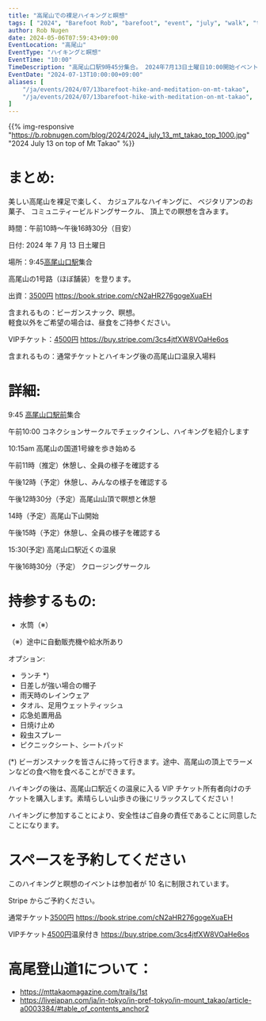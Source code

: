 ```yaml
---
title: "高尾山での裸足ハイキングと瞑想"
tags: [ "2024", "Barefoot Rob", "barefoot", "event", "july", "walk", "takao", "はだし", "高尾山", "裸足のロブ" ]
author: Rob Nugen
date: 2024-05-06T07:59:43+09:00
EventLocation: "高尾山"
EventType: "ハイキングと瞑想"
EventTime: "10:00"
TimeDescription: "高尾山口駅9時45分集合。 2024年7月13日土曜日10:00開始イベント"
EventDate: "2024-07-13T10:00:00+09:00"
aliases: [
    "/ja/events/2024/07/13barefoot-hike-and-meditation-on-mt-takao",
    "/ja/events/2024/07/13barefoot-hike-with-meditation-on-mt-takao",
]
---
```


{{% img-responsive "https://b.robnugen.com/blog/2024/2024_july_13_mt_takao_top_1000.jpg" "2024 July 13 on top of Mt Takao" %}}


# まとめ:

美しい高尾山を裸足で楽しく、
カジュアルなハイキングに、
ベジタリアンのお菓子、
コミュニティービルドングサークル、
頂上での瞑想を含みます。

時間：午前10時～午後16時30分（目安）

日付: 2024 年 7 月 13 日土曜日

場所：9:45[高尾山口駅](https://goo.gl/maps/Cj5ghHwr6PyE5LxF8)集合

高尾山の1号路（ほぼ舗装）を登ります。

出資：[3500円](https://book.stripe.com/cN2aHR276gogeXuaEH) https://book.stripe.com/cN2aHR276gogeXuaEH

含まれるもの：ビーガンスナック、瞑想。
<br>軽食以外をご希望の場合は、昼食をご持参ください。

VIPチケット：[4500円](https://buy.stripe.com/3cs4jtfXW8VOaHe6os) https://buy.stripe.com/3cs4jtfXW8VOaHe6os

含まれるもの：通常チケットとハイキング後の高尾山口温泉入場料

# 詳細:

9:45 [高尾山口駅前](https://w3w.co/tallest.pictured.cove)集合

午前10:00 コネクションサークルでチェックインし、ハイキングを紹介します

10:15am 高尾山の国道1号線を歩き始める

午前11時（推定）休憩し、全員の様子を確認する

午後12時（予定）休憩し、みんなの様子を確認する

午後12時30分（予定）高尾山山頂で瞑想と休憩

14時（予定）高尾山下山開始

午後15時（予定）休憩し、全員の様子を確認する

15:30(予定) 高尾山口駅近くの温泉

午後16時30分（予定） クロージングサークル


# 持参するもの:

* 水筒（※）

（※）途中に自動販売機や給水所あり

オプション:

* ランチ *）
* 日差しが強い場合の帽子
* 雨天時のレインウェア
* タオル、足用ウェットティッシュ
* 応急処置用品
* 日焼け止め
* 殺虫スプレー
* ピクニックシート、シートパッド

(*) ビーガンスナックを皆さんに持って行きます。途中、高尾山の頂上でラーメンなどの食べ物を食べることができます。

ハイキングの後は、高尾山口駅近くの温泉に入る VIP チケット所有者向けのチケットを購入します。素晴らしい山歩きの後にリラックスしてください！

ハイキングに参加することにより、安全性はご自身の責任であることに同意したことになります。

# スペースを予約してください

このハイキングと瞑想のイベントは参加者が 10 名に制限されています。

Stripe からご予約ください。

通常チケット[3500円](https://book.stripe.com/cN2aHR276gogeXuaEH) https://book.stripe.com/cN2aHR276gogeXuaEH

VIPチケット[4500円](https://buy.stripe.com/3cs4jtfXW8VOaHe6os)温泉付き https://buy.stripe.com/3cs4jtfXW8VOaHe6os


# 高尾登山道1について：

* https://mttakaomagazine.com/trails/1st
* https://livejapan.com/ja/in-tokyo/in-pref-tokyo/in-mount_takao/article-a0003384/#table_of_contents_anchor2

